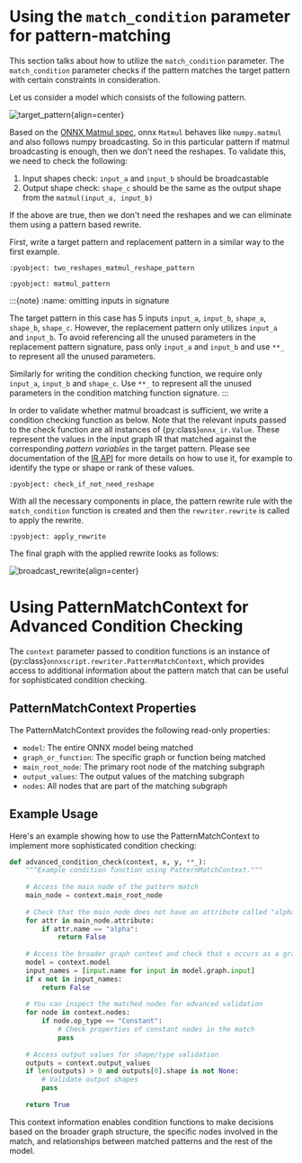 # Using the `match_condition` parameter for pattern-matching

This section talks about how to utilize the `match_condition` parameter. The `match_condition` parameter checks if the pattern matches the target pattern with certain constraints in consideration.

Let us consider a model which consists of the following pattern.

![target_pattern](examples/img/broadcast_01.png){align=center}

Based on the [ONNX Matmul spec](https://github.com/onnx/onnx/blob/main/docs/Operators.md#MatMul), onnx `Matmul` behaves like `numpy.matmul` and also follows numpy broadcasting. So in this particular pattern if matmul broadcasting is enough, then we don't need the reshapes. To validate this, we need to check the following:

1. Input shapes check: `input_a` and `input_b` should be broadcastable
2. Output shape check: `shape_c` should be the same as the output shape from the `matmul(input_a, input_b)`

If the above are true, then we don't need the reshapes and we can eliminate them using a pattern based rewrite.

First, write a target pattern and replacement pattern in a similar way to the first example.

```{literalinclude} examples/broadcast_matmul.py
:pyobject: two_reshapes_matmul_reshape_pattern
```

```{literalinclude} examples/broadcast_matmul.py
:pyobject: matmul_pattern
```

:::{note}
:name: omitting inputs in signature

The target pattern in this case has 5 inputs `input_a`, `input_b`, `shape_a`, `shape_b`, `shape_c`. However, the replacement pattern only utilizes `input_a` and `input_b`. To avoid referencing all the unused parameters in the replacement pattern signature, pass only `input_a` and `input_b` and use `**_` to represent all the unused parameters.

Similarly for writing the condition checking function, we require only `input_a`, `input_b` and `shape_c`. Use `**_` to represent all the unused parameters in the condition matching function signature.
:::

In order to validate whether matmul broadcast is sufficient, we write a condition checking function as below.
Note that the relevant inputs passed to the check function are all instances of {py:class}`onnx_ir.Value`. These represent
the values in the input graph IR that matched against the corresponding _pattern variables_ in the target
pattern. Please see documentation of the [IR API](https://onnx.ai/ir-py/) for more details on how to use it, for example to identify
the type or shape or rank of these values.

```{literalinclude} examples/broadcast_matmul.py
:pyobject: check_if_not_need_reshape
```

With all the necessary components in place, the pattern rewrite rule with the `match_condition` function is created and then the `rewriter.rewrite` is called to apply the rewrite.

```{literalinclude} examples/broadcast_matmul.py
:pyobject: apply_rewrite
```

The final graph with the applied rewrite looks as follows:

![broadcast_rewrite](examples/img/broadcast_02.png){align=center}

# Using PatternMatchContext for Advanced Condition Checking

The `context` parameter passed to condition functions is an instance of {py:class}`onnxscript.rewriter.PatternMatchContext`, which provides access to additional information about the pattern match that can be useful for sophisticated condition checking.

## PatternMatchContext Properties

The PatternMatchContext provides the following read-only properties:

- `model`: The entire ONNX model being matched
- `graph_or_function`: The specific graph or function being matched
- `main_root_node`: The primary root node of the matching subgraph
- `output_values`: The output values of the matching subgraph
- `nodes`: All nodes that are part of the matching subgraph

## Example Usage

Here's an example showing how to use the PatternMatchContext to implement more sophisticated condition checking:

```python
def advanced_condition_check(context, x, y, **_):
    """Example condition function using PatternMatchContext."""
    
    # Access the main node of the pattern match
    main_node = context.main_root_node
    
    # Check that the main_node does not have an attribute called "alpha"
    for attr in main_node.attribute:
        if attr.name == "alpha":
            return False
    
    # Access the broader graph context and check that x occurs as a graph-input
    model = context.model
    input_names = [input.name for input in model.graph.input]
    if x not in input_names:
        return False
    
    # You can inspect the matched nodes for advanced validation
    for node in context.nodes:
        if node.op_type == "Constant":
            # Check properties of constant nodes in the match
            pass
    
    # Access output values for shape/type validation
    outputs = context.output_values
    if len(outputs) > 0 and outputs[0].shape is not None:
        # Validate output shapes
        pass
    
    return True
```

This context information enables condition functions to make decisions based on the broader graph structure, the specific nodes involved in the match, and relationships between matched patterns and the rest of the model.

